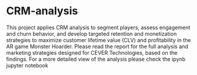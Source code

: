 # CRM-analysis
This project applies CRM analysis to segment players, assess engagement and churn behavior, and develop targeted retention and monetization strategies to maximize customer lifetime value (CLV) and profitability in the AR game Monster Hoarder.
Please read the report for the full analysis and marketing strategies designed for CEVER Technologies, based on the findings.
For a more detailed view of the analysis please check the ipynb jupyter notebook 

